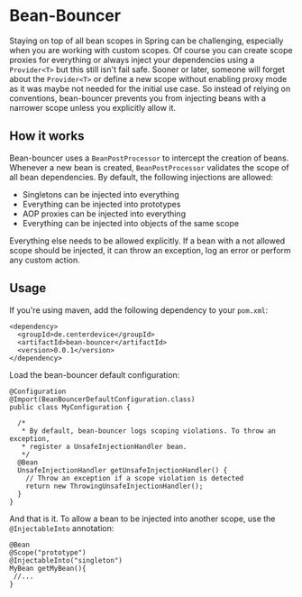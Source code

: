 # Bean-Bouncer

Staying on top of all bean scopes in Spring can be challenging, especially when you are working with custom scopes. Of course you can create scope proxies for everything or always inject your dependencies using a `Provider<T>` but this still isn't fail safe. Sooner or later, someone will forget about the `Provider<T>` or define a new scope without enabling proxy mode as it was maybe not needed for the initial use case.
So instead of relying on conventions, bean-bouncer prevents you from injecting beans with a narrower scope unless you explicitly allow it.

## How it works

Bean-bouncer uses a `BeanPostProcessor` to intercept the creation of beans. Whenever a new bean is created, `BeanPostProcessor`  validates the scope of all bean dependencies. By default, the following injections are allowed:

* Singletons can be injected into everything
* Everything can be injected into prototypes
* AOP proxies can be injected into everything
* Everything can be injected into objects of the same scope

Everything else needs to be allowed explicitly. If a bean with a not allowed scope should be injected, it can throw an exception, log an error or perform any custom action.

## Usage

If you're using maven, add the following dependency to your `pom.xml`:

```
<dependency>
  <groupId>de.centerdevice</groupId>
  <artifactId>bean-bouncer</artifactId>
  <version>0.0.1</version>
</dependency>
```

Load the bean-bouncer default configuration:

```
@Configuration
@Import(BeanBouncerDefaultConfiguration.class)
public class MyConfiguration {

  /*
   * By default, bean-bouncer logs scoping violations. To throw an exception,
   * register a UnsafeInjectionHandler bean.
   */
  @Bean
  UnsafeInjectionHandler getUnsafeInjectionHandler() {
    // Throw an exception if a scope violation is detected
    return new ThrowingUnsafeInjectionHandler();
  }
}
```

And that is it. To allow a bean to be injected into another scope, use the `@InjectableInto` annotation:

```
@Bean
@Scope("prototype")
@InjectableInto("singleton")
MyBean getMyBean(){
 //...
}
```
